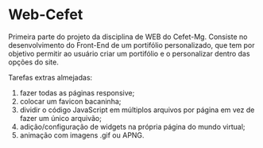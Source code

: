 # Web-Cefet
<p>Primeira parte do projeto da disciplina de WEB do Cefet-Mg.
Consiste no desenvolvimento do Front-End de um portifólio personalizado, que tem por objetivo permitir ao usuário criar um portifólio e o personalizar dentro das opções do site.</p>

<p>Tarefas extras almejadas:</p> 
<ol>
<li>fazer todas as páginas responsive;</li>
<li>colocar um favicon bacaninha;</li>
<li>dividir o código JavaScript em múltiplos arquivos por página em vez de fazer um único arquivão;</li>
<li>adição/configuração de widgets na própria página do mundo virtual;</li>
<li>animação com imagens .gif ou APNG.</li>
</ol>
